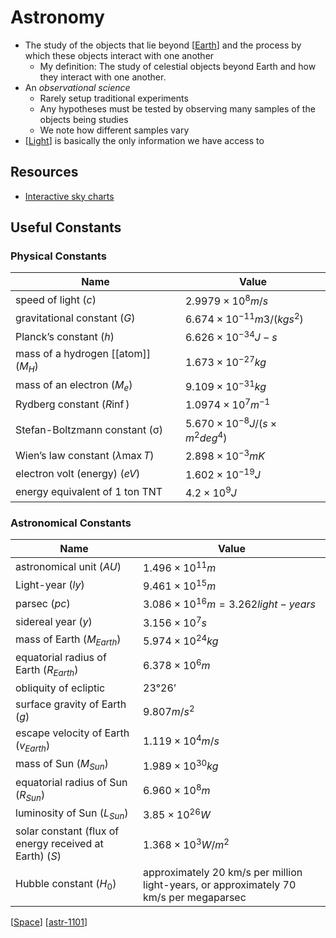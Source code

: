 # Astronomy

- The study of the objects that lie beyond [[Earth]] and the process by which these objects interact with one another
  - My definition:
    The study of celestial objects beyond Earth and how they interact with one another.
- An _observational science_
  - Rarely setup traditional experiments
  - Any hypotheses must be tested by observing many samples of the objects being studies
  - We note how different samples vary
- [[Light]] is basically the only information we have access to

## Resources

- [Interactive sky charts](https://www.heavens-above.com/main.aspx)

## Useful Constants

### Physical Constants

| Name                                   | Value                                         |
| -------------------------------------- | --------------------------------------------- |
| speed of light ($c$)                   | $2.9979 \times 10^8 m/s$                      |
| gravitational constant ($G$)           | $6.674 \times 10^{-11} m3/(kg s^2)$           |
| Planck’s constant ($h$)                | $6.626 \times 10^{−34} J-s$                   |
| mass of a hydrogen [[atom]] ($M_H$)    | $1.673 \times 10^{−27} kg$                    |
| mass of an electron ($M_e$)            | $9.109 \times 10^{−31} kg$                    |
| Rydberg constant ($R \inf$)            | $1.0974 \times 10^7 m^{−1}$                   |
| Stefan-Boltzmann constant (σ)          | $5.670 \times 10^{−8} J/(s \times m^2 deg^4)$ |
| Wien’s law constant ($\lambda \max T$) | $2.898 \times 10^{−3} m K$                    |
| electron volt (energy) ($eV$)          | $1.602 \times 10^{−19} J$                     |
| energy equivalent of 1 ton TNT         | $4.2 \times 10^9 J$                           |

### Astronomical Constants

| Name                                                    | Value                                                                                  |
| ------------------------------------------------------- | -------------------------------------------------------------------------------------- |
| astronomical unit ($AU$)                                | $1.496 \times 10^{11} m$                                                               |
| Light-year ($ly$)                                       | $9.461 \times 10^{15} m$                                                               |
| parsec ($pc$)                                           | $3.086 \times 10^{16} m = 3.262 light-years$                                           |
| sidereal year ($y$)                                     | $3.156 \times 10^7 s$                                                                  |
| mass of Earth ($M_{Earth}$)                             | $5.974 \times 10^{24} kg$                                                              |
| equatorial radius of Earth ($R_{Earth}$)                | $6.378 \times 10^{6} m$                                                                |
| obliquity of ecliptic                                   | $23° 26’$                                                                              |
| surface gravity of Earth ($g$)                          | $9.807 m/s^2$                                                                          |
| escape velocity of Earth ($v_{Earth}$)                  | $1.119 \times 10^4 m/s$                                                                |
| mass of Sun ($M_{Sun}$)                                 | $1.989 \times 10^{30} kg$                                                              |
| equatorial radius of Sun ($R_{Sun}$)                    | $6.960 \times 10^8 m$                                                                  |
| luminosity of Sun ($L_{Sun}$)                           | $3.85 \times 10^{26} W$                                                                |
| solar constant (flux of energy received at Earth) ($S$) | $1.368 \times 10^3 W/m^2$                                                              |
| Hubble constant ($H_0$)                                 | approximately 20 km/s per million light-years, or approximately 70 km/s per megaparsec |

[[Space]] [[astr-1101]]

[//begin]: # "Autogenerated link references for markdown compatibility"
[Earth]: earth "Earth 🜨"
[Light]: light "Light"
[Space]: space "Space"
[astr-1101]: astr-1101 "ASTR 1101 - Intro to the Solar System"
[//end]: # "Autogenerated link references"
